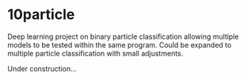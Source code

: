 # 10particle
Deep learning project on binary particle classification allowing multiple models to be tested within the same program. Could be expanded to multiple particle classification with small adjustments.

Under construction...
